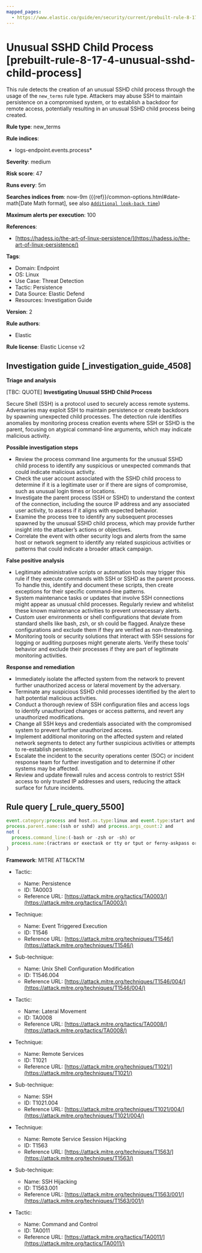 ```yaml
---
mapped_pages:
  - https://www.elastic.co/guide/en/security/current/prebuilt-rule-8-17-4-unusual-sshd-child-process.html
---
```


# Unusual SSHD Child Process [prebuilt-rule-8-17-4-unusual-sshd-child-process]

This rule detects the creation of an unusual SSHD child process through the usage of the `new_terms` rule type. Attackers may abuse SSH to maintain persistence on a compromised system, or to establish a backdoor for remote access, potentially resulting in an unusual SSHD child process being created.

**Rule type**: new_terms

**Rule indices**:

* logs-endpoint.events.process*

**Severity**: medium

**Risk score**: 47

**Runs every**: 5m

**Searches indices from**: now-9m ({{ref}}/common-options.html#date-math[Date Math format], see also [`Additional look-back time`](docs-content://solutions/security/detect-and-alert/create-detection-rule.md#rule-schedule))

**Maximum alerts per execution**: 100

**References**:

* [https://hadess.io/the-art-of-linux-persistence/](https://hadess.io/the-art-of-linux-persistence/)

**Tags**:

* Domain: Endpoint
* OS: Linux
* Use Case: Threat Detection
* Tactic: Persistence
* Data Source: Elastic Defend
* Resources: Investigation Guide

**Version**: 2

**Rule authors**:

* Elastic

**Rule license**: Elastic License v2

## Investigation guide [_investigation_guide_4508]

**Triage and analysis**

[TBC: QUOTE]
**Investigating Unusual SSHD Child Process**

Secure Shell (SSH) is a protocol used to securely access remote systems. Adversaries may exploit SSH to maintain persistence or create backdoors by spawning unexpected child processes. The detection rule identifies anomalies by monitoring process creation events where SSH or SSHD is the parent, focusing on atypical command-line arguments, which may indicate malicious activity.

**Possible investigation steps**

* Review the process command line arguments for the unusual SSHD child process to identify any suspicious or unexpected commands that could indicate malicious activity.
* Check the user account associated with the SSHD child process to determine if it is a legitimate user or if there are signs of compromise, such as unusual login times or locations.
* Investigate the parent process (SSH or SSHD) to understand the context of the connection, including the source IP address and any associated user activity, to assess if it aligns with expected behavior.
* Examine the process tree to identify any subsequent processes spawned by the unusual SSHD child process, which may provide further insight into the attacker’s actions or objectives.
* Correlate the event with other security logs and alerts from the same host or network segment to identify any related suspicious activities or patterns that could indicate a broader attack campaign.

**False positive analysis**

* Legitimate administrative scripts or automation tools may trigger this rule if they execute commands with SSH or SSHD as the parent process. To handle this, identify and document these scripts, then create exceptions for their specific command-line patterns.
* System maintenance tasks or updates that involve SSH connections might appear as unusual child processes. Regularly review and whitelist these known maintenance activities to prevent unnecessary alerts.
* Custom user environments or shell configurations that deviate from standard shells like bash, zsh, or sh could be flagged. Analyze these configurations and exclude them if they are verified as non-threatening.
* Monitoring tools or security solutions that interact with SSH sessions for logging or auditing purposes might generate alerts. Verify these tools' behavior and exclude their processes if they are part of legitimate monitoring activities.

**Response and remediation**

* Immediately isolate the affected system from the network to prevent further unauthorized access or lateral movement by the adversary.
* Terminate any suspicious SSHD child processes identified by the alert to halt potential malicious activities.
* Conduct a thorough review of SSH configuration files and access logs to identify unauthorized changes or access patterns, and revert any unauthorized modifications.
* Change all SSH keys and credentials associated with the compromised system to prevent further unauthorized access.
* Implement additional monitoring on the affected system and related network segments to detect any further suspicious activities or attempts to re-establish persistence.
* Escalate the incident to the security operations center (SOC) or incident response team for further investigation and to determine if other systems may be affected.
* Review and update firewall rules and access controls to restrict SSH access to only trusted IP addresses and users, reducing the attack surface for future incidents.


## Rule query [_rule_query_5500]

```js
event.category:process and host.os.type:linux and event.type:start and event.action:exec and
process.parent.name:(ssh or sshd) and process.args_count:2 and
not (
  process.command_line:(-bash or -zsh or -sh) or
  process.name:(ractrans or exectask or tty or tput or ferny-askpass or id or ip)
)
```

**Framework**: MITRE ATT&CKTM

* Tactic:

    * Name: Persistence
    * ID: TA0003
    * Reference URL: [https://attack.mitre.org/tactics/TA0003/](https://attack.mitre.org/tactics/TA0003/)

* Technique:

    * Name: Event Triggered Execution
    * ID: T1546
    * Reference URL: [https://attack.mitre.org/techniques/T1546/](https://attack.mitre.org/techniques/T1546/)

* Sub-technique:

    * Name: Unix Shell Configuration Modification
    * ID: T1546.004
    * Reference URL: [https://attack.mitre.org/techniques/T1546/004/](https://attack.mitre.org/techniques/T1546/004/)

* Tactic:

    * Name: Lateral Movement
    * ID: TA0008
    * Reference URL: [https://attack.mitre.org/tactics/TA0008/](https://attack.mitre.org/tactics/TA0008/)

* Technique:

    * Name: Remote Services
    * ID: T1021
    * Reference URL: [https://attack.mitre.org/techniques/T1021/](https://attack.mitre.org/techniques/T1021/)

* Sub-technique:

    * Name: SSH
    * ID: T1021.004
    * Reference URL: [https://attack.mitre.org/techniques/T1021/004/](https://attack.mitre.org/techniques/T1021/004/)

* Technique:

    * Name: Remote Service Session Hijacking
    * ID: T1563
    * Reference URL: [https://attack.mitre.org/techniques/T1563/](https://attack.mitre.org/techniques/T1563/)

* Sub-technique:

    * Name: SSH Hijacking
    * ID: T1563.001
    * Reference URL: [https://attack.mitre.org/techniques/T1563/001/](https://attack.mitre.org/techniques/T1563/001/)

* Tactic:

    * Name: Command and Control
    * ID: TA0011
    * Reference URL: [https://attack.mitre.org/tactics/TA0011/](https://attack.mitre.org/tactics/TA0011/)



